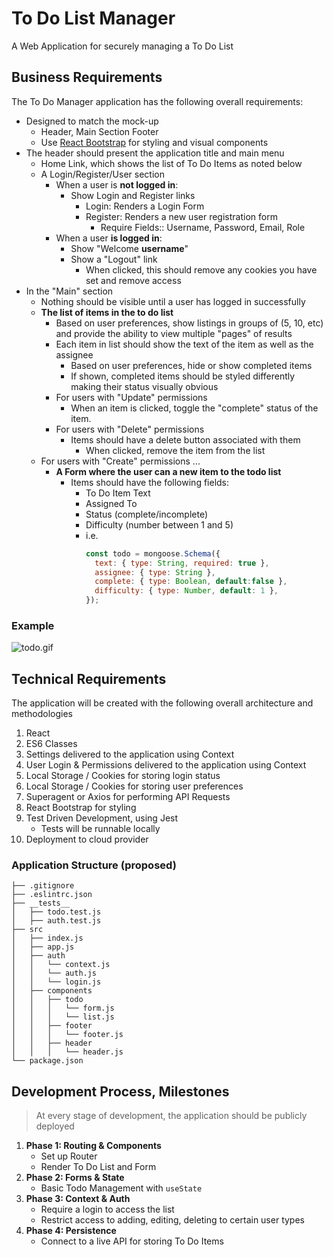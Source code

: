 # To Do List Manager

A Web Application for securely managing a To Do List

## Business Requirements

The To Do Manager application has the following overall requirements:

- Designed to match the mock-up
  - Header, Main Section Footer
  - Use [React Bootstrap](https://react-bootstrap.github.io/) for styling and visual components
- The header should present the application title and main menu
  - Home Link, which shows the list of To Do Items as noted below
  - A Login/Register/User section
    - When a user is **not logged in**:
      - Show Login and Register links
        - Login: Renders a Login Form
        - Register: Renders a new user registration form
          - Require Fields:: Username, Password, Email, Role
    - When a user **is logged in**:
      - Show "Welcome **username**"
      - Show a "Logout" link
        - When clicked, this should remove any cookies you have set and remove access
- In the "Main" section
  - Nothing should be visible until a user has logged in successfully
  - **The list of items in the to do list**
    - Based on user preferences, show listings in groups of (5, 10, etc) and provide the ability to view multiple "pages" of results
    - Each item in list should show the text of the item as well as the assignee
      - Based on user preferences, hide or show completed items
      - If shown, completed items should be styled differently making their status visually obvious
    - For users with "Update" permissions
      - When an item is clicked, toggle the "complete" status of the item.
    - For users with "Delete" permissions
      - Items should have a delete button associated with them
        - When clicked, remove the item from the list
  - For users with "Create" permissions ...
    - **A Form where the user can a new item to the todo list**
      - Items should have the following fields:
        - To Do Item Text
        - Assigned To
        - Status (complete/incomplete)
        - Difficulty (number between 1 and 5)
        - i.e.
          ```javascript
          const todo = mongoose.Schema({
            text: { type: String, required: true },
            assignee: { type: String },
            complete: { type: Boolean, default:false },
            difficulty: { type: Number, default: 1 },
          });
          ```

### Example

![todo.gif](https://code-401-javascript-guide.s3-us-west-2.amazonaws.com/assets/todo.gif)

## Technical Requirements

The application will be created with the following overall architecture and methodologies

1. React
1. ES6 Classes
1. Settings delivered to the application using Context
1. User Login & Permissions delivered to the application using Context
1. Local Storage / Cookies for storing login status
1. Local Storage / Cookies for storing user preferences
1. Superagent or Axios for performing API Requests
1. React Bootstrap for styling
1. Test Driven Development, using Jest
   - Tests will be runnable locally
1. Deployment to cloud provider

### Application Structure (proposed)

```text
├── .gitignore
├── .eslintrc.json
├── __tests__
│   ├── todo.test.js
│   ├── auth.test.js
├── src
│   ├── index.js
│   ├── app.js
│   ├── auth
│   │   └── context.js
│   │   └── auth.js
│   │   └── login.js
│   ├── components
│   │   ├── todo
│   │   │   └── form.js
│   │   │   └── list.js
│   │   ├── footer
│   │   │   └── footer.js
│   │   ├── header
│   │   │   └── header.js
└── package.json
```

## Development Process, Milestones

> At every stage of development, the application should be publicly deployed

1. **Phase 1: Routing & Components**
   - Set up Router
   - Render To Do List and Form
1. **Phase 2: Forms & State**
   - Basic Todo Management with `useState`
1. **Phase 3: Context & Auth**
   - Require a login to access the list
   - Restrict access to adding, editing, deleting to certain user types
1. **Phase 4: Persistence**
   - Connect to a live API for storing To Do Items
